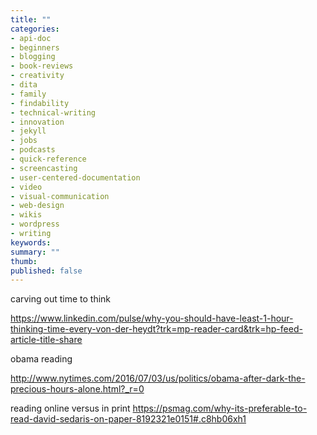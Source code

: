 ```yaml
---
title: ""
categories:
- api-doc
- beginners
- blogging
- book-reviews
- creativity
- dita
- family
- findability
- technical-writing
- innovation
- jekyll
- jobs
- podcasts
- quick-reference
- screencasting
- user-centered-documentation
- video
- visual-communication
- web-design
- wikis
- wordpress
- writing
keywords: 
summary: ""
thumb:
published: false
---
```


carving out time to think

https://www.linkedin.com/pulse/why-you-should-have-least-1-hour-thinking-time-every-von-der-heydt?trk=mp-reader-card&trk=hp-feed-article-title-share

obama reading

http://www.nytimes.com/2016/07/03/us/politics/obama-after-dark-the-precious-hours-alone.html?_r=0

reading online versus in print
https://psmag.com/why-its-preferable-to-read-david-sedaris-on-paper-8192321e0151#.c8hb06xh1